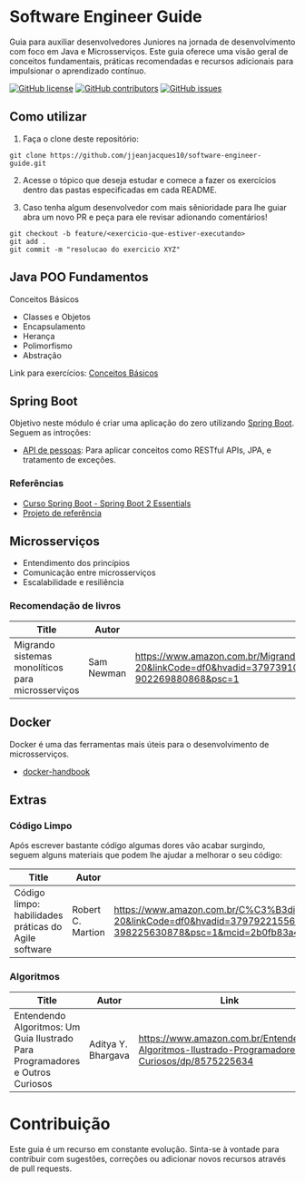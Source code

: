 # Software Engineer Guide

Guia para auxiliar desenvolvedores Juniores na jornada de desenvolvimento com foco em Java e Microsserviços. Este guia oferece uma visão geral de conceitos fundamentais, práticas recomendadas e recursos adicionais para impulsionar o aprendizado contínuo.

[![GitHub license](https://img.shields.io/github/license/jjeanjacques10/software-engineer-guide.svg)](https://github.com/jjeanjacques10/software-engineer-guide/blob/master/LICENSE)
[![GitHub contributors](https://img.shields.io/github/contributors/jjeanjacques10/software-engineer-guide.svg)](https://GitHub.com/jjeanjacques10/software-engineer-guide/graphs/contributors/)
[![GitHub issues](https://img.shields.io/github/issues/jjeanjacques10/software-engineer-guide.svg)](https://GitHub.com/jjeanjacques10/software-engineer-guide/issues/)

## Como utilizar

1. Faça o clone deste repositório:

``` shell
git clone https://github.com/jjeanjacques10/software-engineer-guide.git
```

2. Acesse o tópico que deseja estudar e comece a fazer os exercícios dentro das pastas especificadas em cada README.

3. Caso tenha algum desenvolvedor com mais sênioridade para lhe guiar abra um novo PR e peça para ele revisar adionando comentários!

``` shell
git checkout -b feature/<exercicio-que-estiver-executando>
git add .
git commit -m "resolucao do exercicio XYZ"
```

## Java POO Fundamentos

Conceitos Básicos

- Classes e Objetos
- Encapsulamento
- Herança
- Polimorfismo
- Abstração

Link para exercícios: [Conceitos Básicos](java-poo/CONCEITOS_BASICOS.md)

## Spring Boot

Objetivo neste módulo é criar uma aplicação do zero utilizando [Spring Boot](https://spring.io/projects/spring-boot). Seguem as introções:

- [API de pessoas](spring-boot/PROJETO_PESSOAS.md): Para aplicar conceitos como RESTful APIs, JPA, e tratamento de exceções.

### Referências

- [Curso Spring Boot - Spring Boot 2 Essentials](https://www.youtube.com/playlist?list=PL62G310vn6nFBIxp6ZwGnm8xMcGE3VA5H)
- [Projeto de referência](https://github.com/jjeanjacques10/springboot-essentials)

## Microsserviços

- Entendimento dos princípios
- Comunicação entre microsserviços
- Escalabilidade e resiliência

### Recomendação de livros

| Title | Autor | Link  |
| ----- | ----- | ----- |
| Migrando sistemas monolíticos para microsserviços| Sam Newman | <https://www.amazon.com.br/Migrando-Sistemas-Monol%C3%ADticos-Para-Microsservi%C3%A7os/dp/6586057043/ref=asc_df_6586057043/?tag=googleshopp00-20&linkCode=df0&hvadid=379739109739&hvpos=&hvnetw=g&hvrand=7666399585960791297&hvpone=&hvptwo=&hvqmt=&hvdev=c&hvdvcmdl=&hvlocint=&hvlocphy=9100042&hvtargid=pla-902269880868&psc=1> |

## Docker

Docker é uma das ferramentas mais úteis para o desenvolvimento de microsserviços.

- [docker-handbook](https://github.com/jjeanjacques10/docker-handbook)

## Extras

### Código Limpo

Após escrever bastante código algumas dores vão acabar surgindo, seguem alguns materiais que podem lhe ajudar a melhorar o seu código:

| Title | Autor | Link  |
| ----- | ----- | ----- |
| Código limpo: habilidades práticas do Agile software | Robert C. Martion | <https://www.amazon.com.br/C%C3%B3digo-limpo-Robert-C-Martin/dp/8576082675/ref=asc_df_8576082675/?tag=googleshopp00-20&linkCode=df0&hvadid=379792215563&hvpos=&hvnetw=g&hvrand=673144445532925245&hvpone=&hvptwo=&hvqmt=&hvdev=c&hvdvcmdl=&hvlocint=&hvlocphy=1001736&hvtargid=pla-398225630878&psc=1&mcid=2b0fb83a4146383497d27512de9c9086> |

### Algoritmos

| Title | Autor | Link  |
| ----- | ----- | ----- |
| Entendendo Algoritmos: Um Guia Ilustrado Para Programadores e Outros Curiosos | Aditya Y. Bhargava | <https://www.amazon.com.br/Entendendo-Algoritmos-Ilustrado-Programadores-Curiosos/dp/8575225634> |

# Contribuição

Este guia é um recurso em constante evolução. Sinta-se à vontade para contribuir com sugestões, correções ou adicionar novos recursos através de pull requests.
